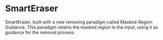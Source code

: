 # SmartEraser
SmartEraser, built with a new removing paradigm called Masked-Region Guidance. This paradigm retains the masked region in the input, using it as guidance for the removal process.
